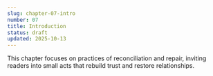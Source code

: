 ```yaml
---
slug: chapter-07-intro
number: 07
title: Introduction
status: draft
updated: 2025-10-13
---
```


This chapter focuses on practices of reconciliation and repair, inviting readers into small acts that rebuild trust and restore relationships.
